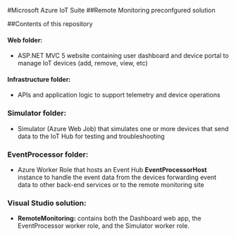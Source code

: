 #Microsoft Azure IoT Suite 
##Remote Monitoring preconfgured solution


##Contents of this repository

#### Web folder:
  * ASP.NET MVC 5 website containing user dashboard and device portal to manage IoT devices (add, remove, view, etc)

#### Infrastructure folder:
  * APIs and application logic to support telemetry and device operations
 
### Simulator folder:
  * Simulator (Azure Web Job) that simulates one or more devices that send data to the IoT Hub for testing and troubleshooting
### EventProcessor folder:
  * Azure Worker Role that hosts an Event Hub **EventProcessorHost** instance to handle the event data from the devices forwarding event data to other back-end services or to the remote monitoring site

### Visual Studio solution:
  * **RemoteMonitoring:** contains both the Dashboard web app, the EventProcessor worker role, and the Simulator worker role.

